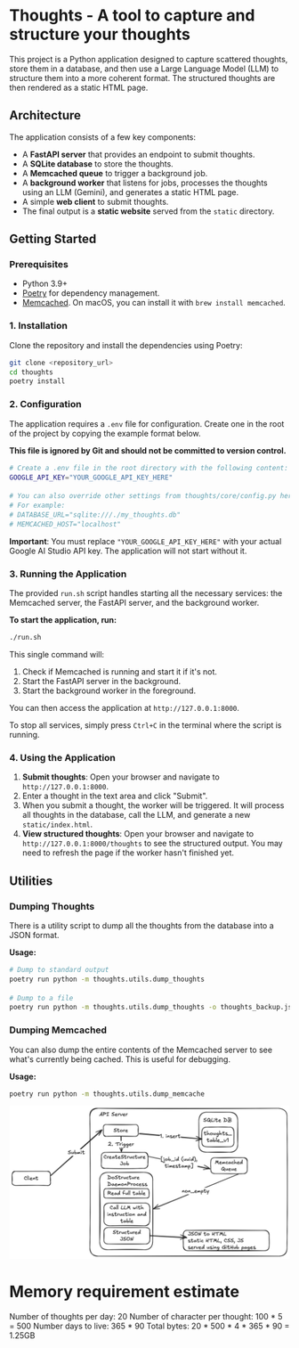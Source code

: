 # Thoughts - A tool to capture and structure your thoughts

This project is a Python application designed to capture scattered thoughts, store them in a database, and then use a Large Language Model (LLM) to structure them into a more coherent format. The structured thoughts are then rendered as a static HTML page.

## Architecture

The application consists of a few key components:
- A **FastAPI server** that provides an endpoint to submit thoughts.
- A **SQLite database** to store the thoughts.
- A **Memcached queue** to trigger a background job.
- A **background worker** that listens for jobs, processes the thoughts using an LLM (Gemini), and generates a static HTML page.
- A simple **web client** to submit thoughts.
- The final output is a **static website** served from the `static` directory.

## Getting Started

### Prerequisites

- Python 3.9+
- [Poetry](https://python-poetry.org/docs/#installation) for dependency management.
- [Memcached](https://memcached.org/downloads). On macOS, you can install it with `brew install memcached`.

### 1. Installation

Clone the repository and install the dependencies using Poetry:

```bash
git clone <repository_url>
cd thoughts
poetry install
```

### 2. Configuration

The application requires a `.env` file for configuration. Create one in the root of the project by copying the example format below.

**This file is ignored by Git and should not be committed to version control.**

```bash
# Create a .env file in the root directory with the following content:
GOOGLE_API_KEY="YOUR_GOOGLE_API_KEY_HERE"

# You can also override other settings from thoughts/core/config.py here
# For example:
# DATABASE_URL="sqlite:///./my_thoughts.db"
# MEMCACHED_HOST="localhost"
```

**Important**: You must replace `"YOUR_GOOGLE_API_KEY_HERE"` with your actual Google AI Studio API key. The application will not start without it.

### 3. Running the Application

The provided `run.sh` script handles starting all the necessary services: the Memcached server, the FastAPI server, and the background worker.

**To start the application, run:**

```bash
./run.sh
```

This single command will:
1.  Check if Memcached is running and start it if it's not.
2.  Start the FastAPI server in the background.
3.  Start the background worker in the foreground.

You can then access the application at `http://127.0.0.1:8000`.

To stop all services, simply press `Ctrl+C` in the terminal where the script is running.

### 4. Using the Application

1.  **Submit thoughts**: Open your browser and navigate to `http://127.0.0.1:8000`.
2.  Enter a thought in the text area and click "Submit".
3.  When you submit a thought, the worker will be triggered. It will process all thoughts in the database, call the LLM, and generate a new `static/index.html`.
4.  **View structured thoughts**: Open your browser and navigate to `http://127.0.0.1:8000/thoughts` to see the structured output. You may need to refresh the page if the worker hasn't finished yet.

## Utilities

### Dumping Thoughts

There is a utility script to dump all the thoughts from the database into a JSON format.

**Usage:**

```bash
# Dump to standard output
poetry run python -m thoughts.utils.dump_thoughts

# Dump to a file
poetry run python -m thoughts.utils.dump_thoughts -o thoughts_backup.json
```

### Dumping Memcached

You can also dump the entire contents of the Memcached server to see what's currently being cached. This is useful for debugging.

**Usage:**

```bash
poetry run python -m thoughts.utils.dump_memcache
```

![](assets/design.png)


# Memory requirement estimate
Number of thoughts per day: 20
Number of character per thought: 100 * 5 = 500
Number days to live: 365 * 90
Total bytes: 20 * 500 * 4 * 365 * 90 = 1.25GB